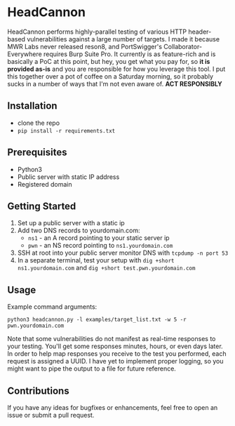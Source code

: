 # HeadCannon

HeadCannon performs highly-parallel testing of various HTTP header-based vulnerabilities against a large number of targets. I made it because MWR Labs never released reson8, and PortSwigger's Collaborator-Everywhere requires Burp Suite Pro. It currently is as feature-rich and is basically a PoC at this point, but hey, you get what you pay for, so **it is provided as-is** and you are responsible for how you leverage this tool. I put this together over a pot of coffee on a Saturday morning, so it probably sucks in a number of ways that I'm not even aware of. **ACT RESPONSIBLY**

## Installation

* clone the repo
* `pip install -r requirements.txt`

## Prerequisites

* Python3
* Public server with static IP address
* Registered domain

## Getting Started

1. Set up a public server with a static ip
2. Add two DNS records to yourdomain.com:
    * `ns1` - an A record pointing to your static server ip
    * `pwn` - an NS record pointing to `ns1.yourdomain.com`
3. SSH at root into your public server monitor DNS with `tcpdump -n port 53`
4. In a separate terminal, test your setup with `dig +short ns1.yourdomain.com` and `dig +short test.pwn.yourdomain.com`

## Usage

Example command arguments:

`python3 headcannon.py -l examples/target_list.txt -w 5 -r pwn.yourdomain.com`

Note that some vulnerabilities do not manifest as real-time responses to your testing. You'll get some responses minutes, hours, or even days later. In order to help map responses you receive to the test you performed, each request is assigned a UUID. I have yet to implement proper logging, so you might want to pipe the output to a file for future reference.


## Contributions

If you have any ideas for bugfixes or enhancements, feel free to open an issue or submit a pull request.

